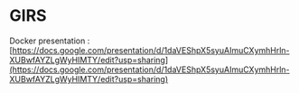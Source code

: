 # GIRS

Docker presentation : [https://docs.google.com/presentation/d/1daVEShpX5syuAImuCXymhHrln-XUBwfAYZLgWyHIMTY/edit?usp=sharing](https://docs.google.com/presentation/d/1daVEShpX5syuAImuCXymhHrln-XUBwfAYZLgWyHIMTY/edit?usp=sharing)
